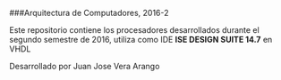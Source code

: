###Arquitectura de Computadores, 2016-2

Este repositorio contiene los procesadores desarrollados durante el segundo semestre de 2016, utiliza como IDE **ISE DESIGN SUITE 14.7** en VHDL

Desarrollado por Juan Jose Vera Arango
